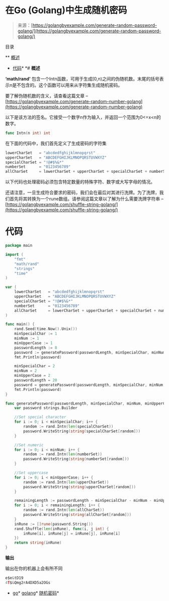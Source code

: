 <!--yml

category: 未分类

date: 2024-10-13 06:16:04

-->

# 在Go (Golang)中生成随机密码

> 来源：[https://golangbyexample.com/generate-random-password-golang/](https://golangbyexample.com/generate-random-password-golang/)

目录

**   [概述](#Overview "Overview")

+   [代码](#Code "Code")*  *# **概述**

**‘math/rand’** 包含一个Intn函数，可用于生成[0,n)之间的伪随机数。末尾的括号表示n是不包含的。这个函数可以用来从字符集生成随机密码。

要了解伪随机数的含义，请查看这篇文章 – [https://golangbyexample.com/generate-random-number-golang](https://golangbyexample.com/generate-random-number-golang)

以下是该方法的签名。它接受一个数字n作为输入，并返回一个范围为0<=x<n的数字。

```go
func Intn(n int) int
```

在下面的代码中，我们首先定义了生成密码的字符集

```go
lowerCharSet   = "abcdedfghijklmnopqrst"
upperCharSet   = "ABCDEFGHIJKLMNOPQRSTUVWXYZ"
specialCharSet = "!@#$%&*"
numberSet      = "0123456789"
allCharSet     = lowerCharSet + upperCharSet + specialCharSet + numberSet
```

以下代码也处理密码必须包含特定数量的特殊字符、数字或大写字母的情况。

还请注意，一旦生成符合要求的密码，我们会在最后对其进行洗牌。为了洗牌，我们首先将其转换为一个rune数组。请参阅这篇文章以了解为什么需要洗牌字符串 – [https://golangbyexample.com/shuffle-string-golang/](https://golangbyexample.com/shuffle-string-golang/)

# **代码**

```go
package main

import (
    "fmt"
    "math/rand"
    "strings"
    "time"
)

var (
    lowerCharSet   = "abcdedfghijklmnopqrst"
    upperCharSet   = "ABCDEFGHIJKLMNOPQRSTUVWXYZ"
    specialCharSet = "!@#$%&*"
    numberSet      = "0123456789"
    allCharSet     = lowerCharSet + upperCharSet + specialCharSet + numberSet
)

func main() {
    rand.Seed(time.Now().Unix())
    minSpecialChar := 1
    minNum := 1
    minUpperCase := 1
    passwordLength := 8
    password := generatePassword(passwordLength, minSpecialChar, minNum, minUpperCase)
    fmt.Println(password)

    minSpecialChar = 2
    minNum = 2
    minUpperCase = 2
    passwordLength = 20
    password = generatePassword(passwordLength, minSpecialChar, minNum, minUpperCase)
    fmt.Println(password)
}

func generatePassword(passwordLength, minSpecialChar, minNum, minUpperCase int) string {
    var password strings.Builder

    //Set special character
    for i := 0; i < minSpecialChar; i++ {
        random := rand.Intn(len(specialCharSet))
        password.WriteString(string(specialCharSet[random]))
    }

    //Set numeric
    for i := 0; i < minNum; i++ {
        random := rand.Intn(len(numberSet))
        password.WriteString(string(numberSet[random]))
    }

    //Set uppercase
    for i := 0; i < minUpperCase; i++ {
        random := rand.Intn(len(upperCharSet))
        password.WriteString(string(upperCharSet[random]))
    }

    remainingLength := passwordLength - minSpecialChar - minNum - minUpperCase
    for i := 0; i < remainingLength; i++ {
        random := rand.Intn(len(allCharSet))
        password.WriteString(string(allCharSet[random]))
    }
    inRune := []rune(password.String())
	rand.Shuffle(len(inRune), func(i, j int) {
		inRune[i], inRune[j] = inRune[j], inRune[i]
	})
	return string(inRune)
}
```

**输出**

输出在你的机器上会有所不同

```go
e$e&tD19
4T$&Qmg2rA4DXD5a2OGs
```

+   [go](https://golangbyexample.com/tag/go/)*   [golang](https://golangbyexample.com/tag/golang/)*   [随机密码](https://golangbyexample.com/tag/random-password/)*
